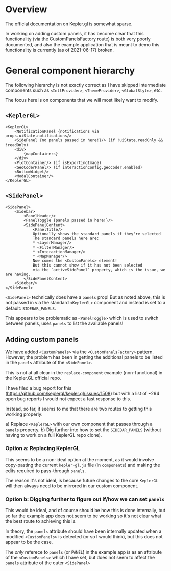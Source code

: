 # Overview 

The official documentation on Kepler.gl is somewhat sparse.

In working on adding custom panels, it has become clear that this functionality 
(via the CustomPanelsFactory route) is both very poorly documented, and also 
the example application that is meant to demo this functionality is currently 
(as of 2021-06-17) broken. 

# General component hierarchy 

The following hierarchy is not exactly correct as I have skipped intermediate 
components such as `<IntlProvider>`, `<ThemeProvider>`, `<GlobalStyle>`, etc. 

The focus here is on components that we will most likely want to modify. 


## `<KeplerGL>`

```
<KeplerGL>
    <NotificationPanel {notifications via props.uiState.notifications/>
    <SidePanel {no panels passed in here!}/> (if !uiState.readOnly && !readOnly)
    <div>
        {mapContainers}
    </div>
    <PlotContainer/> (if isExportingImage)
    <GeoCoderPanel/> (if interactionConfig.geocoder.enabled)
    <BottomWidget/>
    <ModalContainer/>
</KeplerGL>
```

## `<SidePanel>`

```
<SidePanel>
    <Sidebar>
        <PanelHeader/>
        <PanelToggle {panels passed in here!}/>
        <SidePanelContent>
            <PanelTitle/>
            Optionally shows the standard panels if they're selected 
            The standard panels here are: 
            * <LayerManager/>
            * <FilterManager/>
            * <InteractionManager/>
            * <MapManager/>
            Now comes the <CustomPanels> element! 
            But this cannot show if it has not been selected 
            via the `activeSidePanel` property, which is the issue, we are having. 
        </SidePanelContent>
    <Sidebar/>
</SidePanel>
```

`<SidePanel>` technically does have a `panels` prop! 
But as noted above, this is not passed in via the standard `<KeplerGL>` component
and instead is set to a default: `SIDEBAR_PANELS`.

This appears to be problematic as `<PanelToggle>` which is used to switch 
between panels, uses `panels` to list the available panels!


## Adding custom panels 

We have added `<CustomPanels>` via the `<CustomPanelsFactory>` pattern. 
However, the problem has been in getting the additional panels to be listed 
in the `panels` attribute of the `<SidePanel>`. 

This is not at all clear in the `replace-component` example (non-functional) 
in the Kepler.GL official repo. 

I have filed a bug report for this 
(https://github.com/keplergl/kepler.gl/issues/1508) but with a list 
of ~294 open bug reports I would not expect a fast response to this. 

Instead, so far, it seems to me that there are two routes to getting this 
working properly: 

a) Replace `<KeplerGL>` with our own component that passes through 
   a `panels` property. 
b) Dig further into how to set the `SIDEBAR_PANELS` 
   (without having to work on a full KeplerGL repo clone). 


### Option a: Replacing KeplerGL

This seems to be a non-ideal option at the moment, as it would 
involve copy-pasting the current `kepler-gl.js` file (in `components`)
and making the edits required to pass-through `panels`. 

The reason it's not ideal, is because future changes to the core `KeplerGL`
will then always need to be mirrored in our custom component. 


### Option b: Digging further to figure out if/how we can set `panels`

This would be ideal, and of course should be how this is done internally, 
but so far the example app does not seem to be working so it's not clear 
what the best route to achieving this is. 

In theory, the `panels` attribute should have been internally updated 
when a modified `<CustomPanels>` is detected (or so I would think), but
this does not appear to be the case.

The *only* referece to `panels` (or `PANEL`) in the example app is as an 
attribute of the `<CustomPanels>` which I have set, but does not seem to 
affect the `panels` attribute of the outer `<SidePanel>`


